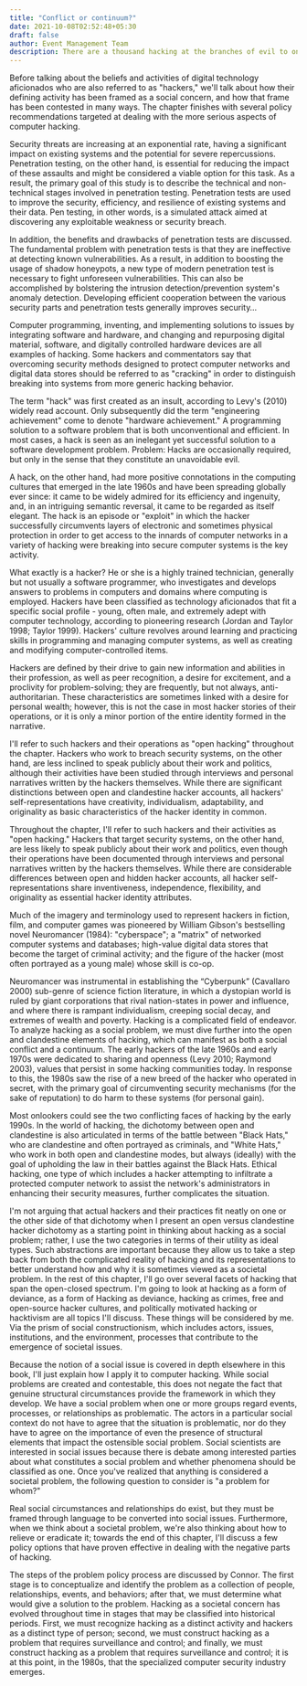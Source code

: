 ```yaml
---
title: "Conflict or continuum?"
date: 2021-10-08T02:52:48+05:30
draft: false
author: Event Management Team
description: There are a thousand hacking at the branches of evil to one who is striking at the root.
---
```


Before talking about the beliefs and activities of digital technology aficionados who are also referred to as "hackers," we'll talk about how their defining activity has been framed as a social concern, and how that frame has been contested in many ways. The chapter finishes with several policy recommendations targeted at dealing with the more serious aspects of computer hacking.

Security threats are increasing at an exponential rate, having a significant impact on existing systems and the potential for severe repercussions. Penetration testing, on the other hand, is essential for reducing the impact of these assaults and might be considered a viable option for this task. As a result, the primary goal of this study is to describe the technical and non-technical stages involved in penetration testing. Penetration tests are used to improve the security, efficiency, and resilience of existing systems and their data. Pen testing, in other words, is a simulated attack aimed at discovering any exploitable weakness or security breach.

In addition, the benefits and drawbacks of penetration tests are discussed. The fundamental problem with penetration tests is that they are ineffective at detecting known vulnerabilities. As a result, in addition to boosting the usage of shadow honeypots, a new type of modern penetration test is necessary to fight unforeseen vulnerabilities. This can also be accomplished by bolstering the intrusion detection/prevention system's anomaly detection. Developing efficient cooperation between the various security parts and penetration tests generally improves security…

Computer programming, inventing, and implementing solutions to issues by integrating software and hardware, and changing and repurposing digital material, software, and digitally controlled hardware devices are all examples of hacking. Some hackers and commentators say that overcoming security methods designed to protect computer networks and digital data stores should be referred to as "cracking" in order to distinguish breaking into systems from more generic hacking behavior.

The term "hack" was first created as an insult, according to Levy's (2010) widely read account.
Only subsequently did the term "engineering achievement" come to denote "hardware achievement."
A programming solution to a software problem that is both unconventional and efficient. 
In most cases, a hack is seen as an inelegant yet successful solution to a software development problem.
Problem: Hacks are occasionally required, but only in the sense that they constitute an unavoidable evil.

A hack, on the other hand, had more positive connotations in the computing cultures that emerged in the late 1960s and have been spreading globally ever since: it came to be widely admired for its efficiency and ingenuity, and, in an intriguing semantic reversal, it came to be regarded as itself elegant. The hack is an episode or "exploit" in which the hacker successfully circumvents layers of electronic and sometimes physical protection in order to get access to the innards of computer networks in a variety of hacking were breaking into secure computer systems is the key activity.

What exactly is a hacker? He or she is a highly trained technician, generally but not usually a software programmer, who investigates and develops answers to problems in computers and domains where computing is employed. Hackers have been classified as technology aficionados that fit a specific social profile - young, often male, and extremely adept with computer technology, according to pioneering research (Jordan and Taylor 1998; Taylor 1999). Hackers' culture revolves around learning and practicing skills in programming and managing computer systems, as well as creating and modifying computer-controlled items.

Hackers are defined by their drive to gain new information and abilities in their profession, as well as peer recognition, a desire for excitement, and a proclivity for problem-solving; they are frequently, but not always, anti-authoritarian. These characteristics are sometimes linked with a desire for personal wealth; however, this is not the case in most hacker stories of their operations, or it is only a minor portion of the entire identity formed in the narrative.

I'll refer to such hackers and their operations as "open hacking" throughout the chapter. Hackers who work to breach security systems, on the other hand, are less inclined to speak publicly about their work and politics, although their activities have been studied through interviews and personal narratives written by the hackers themselves. While there are significant distinctions between open and clandestine hacker accounts, all hackers' self-representations have creativity, individualism, adaptability, and originality as basic characteristics of the hacker identity in common.

Throughout the chapter, I'll refer to such hackers and their activities as "open hacking." Hackers that target security systems, on the other hand, are less likely to speak publicly about their work and politics, even though their operations have been documented through interviews and personal narratives written by the hackers themselves. While there are considerable differences between open and hidden hacker accounts, all hacker self-representations share inventiveness, independence, flexibility, and originality as essential hacker identity attributes.

Much of the imagery and terminology used to represent hackers in fiction, film, and computer games was pioneered by William Gibson's bestselling novel Neuromancer (1984): "cyberspace"; a "matrix" of networked computer systems and databases; high-value digital data stores that become the target of criminal activity; and the figure of the hacker (most often portrayed as a young male) whose skill is co-op.

Neuromancer was instrumental in establishing the “Cyberpunk” (Cavallaro 2000) sub-genre of science fiction literature, in which a dystopian world is ruled by giant corporations that rival nation-states in power and influence, and where there is rampant individualism, creeping social decay, and extremes of wealth and poverty.
Hacking is a complicated field of endeavor. To analyze hacking as a social problem, we must dive further into the open and clandestine elements of hacking, which can manifest as both a social conflict and a continuum. The early hackers of the late 1960s and early 1970s were dedicated to sharing and openness (Levy 2010; Raymond 2003), values that persist in some hacking communities today. In response to this, the 1980s saw the rise of a new breed of the hacker who operated in secret, with the primary goal of circumventing security mechanisms (for the sake of reputation) to do harm to these systems (for personal gain).

Most onlookers could see the two conflicting faces of hacking by the early 1990s. In the world of hacking, the dichotomy between open and clandestine is also articulated in terms of the battle between "Black Hats," who are clandestine and often portrayed as criminals, and "White Hats," who work in both open and clandestine modes, but always (ideally) with the goal of upholding the law in their battles against the Black Hats. Ethical hacking, one type of which includes a hacker attempting to infiltrate a protected computer network to assist the network's administrators in enhancing their security measures, further complicates the situation.

I'm not arguing that actual hackers and their practices fit neatly on one or the other side of that dichotomy when I present an open versus clandestine hacker dichotomy as a starting point in thinking about hacking as a social problem; rather, I use the two categories in terms of their utility as ideal types. Such abstractions are important because they allow us to take a step back from both the complicated reality of hacking and its representations to better understand how and why it is sometimes viewed as a societal problem. In the rest of this chapter, I'll go over several facets of hacking that span the open-closed spectrum. I'm going to look at hacking as a form of deviance, as a form of Hacking as deviance, hacking as crimes, free and open-source hacker cultures, and politically motivated hacking or hacktivism are all topics I'll discuss. These things will be considered by me. Via the prism of social constructionism, which includes actors, issues, institutions, and the environment, processes that contribute to the emergence of societal issues.

Because the notion of a social issue is covered in depth elsewhere in this book, I'll just explain how I apply it to computer hacking. While social problems are created and contestable, this does not negate the fact that genuine structural circumstances provide the framework in which they develop. We have a social problem when one or more groups regard events, processes, or relationships as problematic.
The actors in a particular social context do not have to agree that the situation is problematic, nor do they have to agree on the importance of even the presence of structural elements that impact the ostensible social problem. Social scientists are interested in social issues because there is debate among interested parties about what constitutes a social problem and whether phenomena should be classified as one. Once you've realized that anything is considered a societal problem, the following question to consider is "a problem for whom?"

Real social circumstances and relationships do exist, but they must be framed through language to be converted into social issues. Furthermore, when we think about a societal problem, we're also thinking about how to relieve or eradicate it; towards the end of this chapter, I'll discuss a few policy options that have proven effective in dealing with the negative parts of hacking.

The steps of the problem policy process are discussed by Connor. The first stage is to conceptualize and identify the problem as a collection of people, relationships, events, and behaviors; after that, we must determine what would give a solution to the problem. Hacking as a societal concern has evolved throughout time in stages that may be classified into historical periods. First, we must recognize hacking as a distinct activity and hackers as a distinct type of person; second, we must construct hacking as a problem that requires surveillance and control; and finally, we must construct hacking as a problem that requires surveillance and control; it is at this point, in the 1980s, that the specialized computer security industry emerges.
